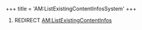 +++
title = 'AM:ListExistingContentInfosSystem'
+++

1.  REDIRECT
    [AM:ListExistingContentInfos](AM:ListExistingContentInfos "wikilink")
